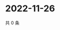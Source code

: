 # 2022-11-26

共 0 条

<!-- BEGIN WEIBO -->
<!-- 最后更新时间 Sat Nov 26 2022 14:18:10 GMT+0800 (China Standard Time) -->

<!-- END WEIBO -->
